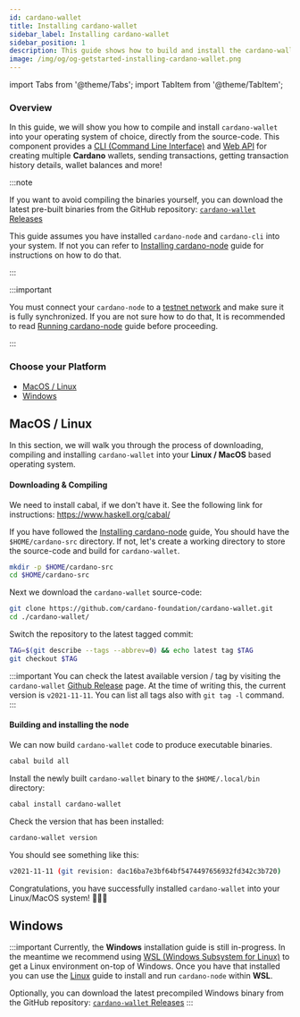 ```yaml
---
id: cardano-wallet
title: Installing cardano-wallet
sidebar_label: Installing cardano-wallet
sidebar_position: 1
description: This guide shows how to build and install the cardano-wallet from the source-code for all major Operating Systems
image: /img/og/og-getstarted-installing-cardano-wallet.png
--- 
```

import Tabs from '@theme/Tabs';
import TabItem from '@theme/TabItem';

### Overview 

In this guide, we will show you how to compile and install `cardano-wallet` into your operating system of choice, directly from the source-code. This component provides a [CLI (Command Line Interface)](https://en.wikipedia.org/wiki/Command-line_interface) and [Web API](https://en.wikipedia.org/wiki/Web_API) for creating multiple **Cardano** wallets, sending transactions, getting transaction history details, wallet balances and more!

:::note

If you want to avoid compiling the binaries yourself, you can download the latest pre-built binaries from the GitHub repository:  [`cardano-wallet` Releases](https://github.com/cardano-foundation/cardano-wallet/releases)

  
This guide assumes you have installed `cardano-node` and `cardano-cli` into your system. If not you can refer to [Installing cardano-node](docs/get-started/cardano-node/installing-cardano-node.md) guide for instructions on how to do that.

:::

:::important

You must connect your `cardano-node` to a [testnet network](docs/get-started/testnets-and-devnets.md) and make sure it is fully synchronized. If you are not sure how to do that, It is recommended to read [Running cardano-node](docs/get-started/cardano-node/running-cardano.md) guide before proceeding.

:::

### Choose your Platform

* [MacOS / Linux](#macos--linux)
* [Windows](#windows)

## MacOS / Linux

In this section, we will walk you through the process of downloading, compiling and installing `cardano-wallet` into your **Linux / MacOS** based operating system. 

#### Downloading & Compiling

We need to install cabal, if we don't have it. See the following link for instructions: https://www.haskell.org/cabal/

If you have followed the [Installing cardano-node](docs/get-started/cardano-node/installing-cardano-node.md) guide, You should have the `$HOME/cardano-src` directory. If not, let's create a working directory to store the source-code and build for `cardano-wallet`.

```bash
mkdir -p $HOME/cardano-src
cd $HOME/cardano-src
```

Next we download the `cardano-wallet` source-code: 

```bash
git clone https://github.com/cardano-foundation/cardano-wallet.git 
cd ./cardano-wallet/ 
```

Switch the repository to the latest tagged commit: 

```bash
TAG=$(git describe --tags --abbrev=0) && echo latest tag $TAG 
git checkout $TAG
```

:::important
You can check the latest available version / tag by visiting the `cardano-wallet` [Github Release](https://github.com/cardano-foundation/cardano-wallet/releases) page. At the time of writing this, the current version is `v2021-11-11`. You can list all tags also with `git tag -l` command.
:::

#### Building and installing the node

We can now build `cardano-wallet` code to produce executable binaries.

```bash
cabal build all
```

Install the newly built `cardano-wallet` binary to the `$HOME/.local/bin` directory:

```bash
cabal install cardano-wallet
```

Check the version that has been installed:

```bash
cardano-wallet version
```

You should see something like this: 

```bash
v2021-11-11 (git revision: dac16ba7e3bf64bf5474497656932fd342c3b720)
```

Congratulations, you have successfully installed `cardano-wallet` into your Linux/MacOS system! 🎉🎉🎉

## Windows

:::important
Currently, the **Windows** installation guide is still in-progress. In the meantime we recommend using [WSL (Windows Subsystem for Linux)](https://docs.microsoft.com/en-us/windows/wsl/) to get a Linux environment on-top of Windows. Once you have that installed you can use the [Linux](#macos--linux) guide to install and run `cardano-node` within **WSL**.

Optionally, you can download the latest precompiled Windows binary from the GitHub repository:  [`cardano-wallet` Releases](https://github.com/cardano-foundation/cardano-wallet/releases)
:::
